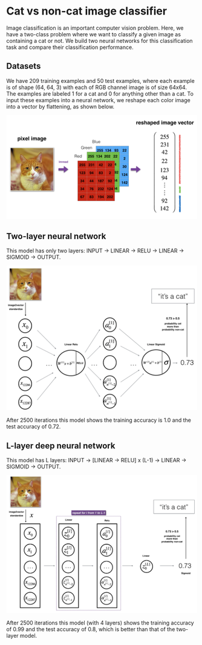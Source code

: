 # Cat vs non-cat image classifier

Image classification is an important computer vision problem. Here, we have a two-class problem where we want to classify a given image as containing a cat or not. We build two neural networks for this classification task and compare their classification performance.

## Datasets
We have 209 training examples and 50 test examples, where each example is of shape (64, 64, 3) with each of RGB channel image is of size 64x64. The examples are labeled 1 for a cat and 0 for anything other than a cat. To input these examples into a neural network, we reshape each color image into a vector by flattening, as shown below.

![Image to vector conversion of input](images/imvectorkiank.png)

## Two-layer neural network
This model has only two layers: INPUT -> LINEAR -> RELU -> LINEAR -> SIGMOID -> OUTPUT.

![Two-layer model architecture](images/2layerNN_kiank.png)

After 2500 iterations this model shows the training accuracy is 1.0 and the test accuracy of 0.72.

## L-layer deep neural network
This model has L layers: INPUT -> [LINEAR -> RELU] x (L-1) -> LINEAR -> SIGMOID -> OUTPUT.

![L-layer model architecture](images/LlayerNN_kiank.png)

After 2500 iterations this model (with 4 layers) shows the training accuracy of 0.99 and the test accuracy of 0.8, which is better than that of the two-layer model.
